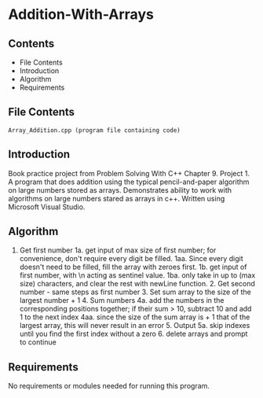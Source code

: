 # Addition-With-Arrays

Contents
---------------------
* File Contents
* Introduction
* Algorithm
* Requirements

## File Contents
	
	Array_Addition.cpp (program file containing code)

## Introduction
Book practice project from Problem Solving With C++ Chapter 9. Project 1.
A program that does addition using the typical pencil-and-paper algorithm on large numbers stored as arrays. Demonstrates ability to work with algorithms on large numbers stared as arrays in c++.
Written using Microsoft Visual Studio. 

## Algorithm

1. Get first number
			1a. get input of max size of first number; for convenience, don't require every digit be filled.
				1aa. Since every digit doesn't need to be filled, fill the array with zeroes first.
			1b. get input of first number, with \n acting as sentinel value.
				1ba. only take in up to (max size) characters, and clear the rest with newLine function.
		2. Get second number - same steps as first number
		3. Set sum array to the size of the largest number + 1
		4. Sum numbers
			4a. add the numbers in the corresponding positions together; if their sum > 10, subtract 10 and add 1 to the next index
				4aa. since the size of the sum array is + 1 that of the largest array, this will never result in an error
		5. Output
			5a. skip indexes until you find the first index without a zero
		6. delete arrays and prompt to continue

## Requirements
No requirements or modules needed for running this program.
